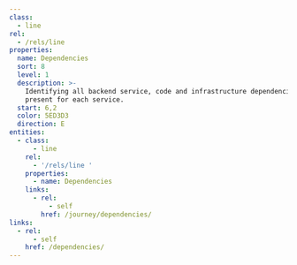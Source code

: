 ```yaml
---
class:
  - line
rel:
  - /rels/line
properties:
  name: Dependencies
  sort: 8
  level: 1
  description: >-
    Identifying all backend service, code and infrastructure dependencies
    present for each service.
  start: 6,2
  color: 5ED3D3
  direction: E        
entities:
  - class:
      - line
    rel:
      - '/rels/line '
    properties:
      - name: Dependencies
    links:
      - rel:
          - self
        href: /journey/dependencies/
links:
  - rel:
      - self
    href: /dependencies/
---
```

